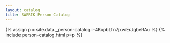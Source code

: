 ```yaml
---
layout: catalog
title: SWERIK Person Catalog
---
```

{% assign p = site.data._person-catalog.i-4KxpbLfn7jxwiErJgbeRAu %}
{% include person-catalog.html p=p %}

